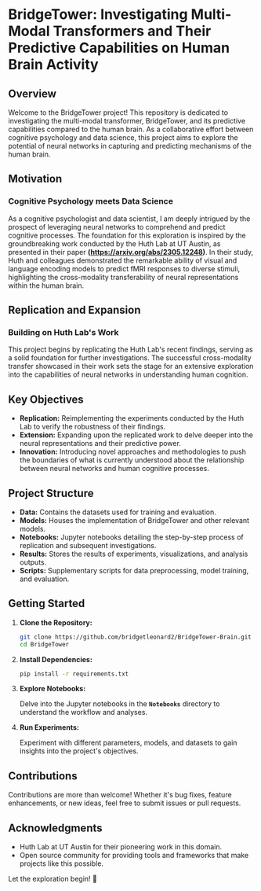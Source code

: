 # BridgeTower: Investigating Multi-Modal Transformers and Their Predictive Capabilities on Human Brain Activity

## Overview

Welcome to the BridgeTower project! This repository is dedicated to investigating the multi-modal transformer, BridgeTower, and its predictive capabilities compared to the human brain. As a collaborative effort between cognitive psychology and data science, this project aims to explore the potential of neural networks in capturing and predicting mechanisms of the human brain.

## Motivation

### Cognitive Psychology meets Data Science

As a cognitive psychologist and data scientist, I am deeply intrigued by the prospect of leveraging neural networks to comprehend and predict cognitive processes. The foundation for this exploration is inspired by the groundbreaking work conducted by the Huth Lab at UT Austin, as presented in their paper **(https://arxiv.org/abs/2305.12248)**. In their study, Huth and colleagues demonstrated the remarkable ability of visual and language encoding models to predict fMRI responses to diverse stimuli, highlighting the cross-modality transferability of neural representations within the human brain.

## Replication and Expansion

### Building on Huth Lab's Work

This project begins by replicating the Huth Lab's recent findings, serving as a solid foundation for further investigations. The successful cross-modality transfer showcased in their work sets the stage for an extensive exploration into the capabilities of neural networks in understanding human cognition.

## Key Objectives

- **Replication:** Reimplementing the experiments conducted by the Huth Lab to verify the robustness of their findings.
- **Extension:** Expanding upon the replicated work to delve deeper into the neural representations and their predictive power.
- **Innovation:** Introducing novel approaches and methodologies to push the boundaries of what is currently understood about the relationship between neural networks and human cognitive processes.

## Project Structure

- **Data:** Contains the datasets used for training and evaluation.
- **Models:** Houses the implementation of BridgeTower and other relevant models.
- **Notebooks:** Jupyter notebooks detailing the step-by-step process of replication and subsequent investigations.
- **Results:** Stores the results of experiments, visualizations, and analysis outputs.
- **Scripts:** Supplementary scripts for data preprocessing, model training, and evaluation.

## Getting Started

1. **Clone the Repository:**
   ```bash
   git clone https://github.com/bridgetleonard2/BridgeTower-Brain.git
   cd BridgeTower

2. **Install Dependencies:**
   ```bash
   pip install -r requirements.txt
   
3. **Explore Notebooks:**

    Delve into the Jupyter notebooks in the **`Notebooks`** directory to understand the workflow and analyses.
   
4. **Run Experiments:**
   
     Experiment with different parameters, models, and datasets to gain insights into the project's objectives.

## Contributions

Contributions are more than welcome! Whether it's bug fixes, feature enhancements, or new ideas, feel free to submit issues or pull requests.

## Acknowledgments
- Huth Lab at UT Austin for their pioneering work in this domain.
- Open source community for providing tools and frameworks that make projects like this possible.
  
Let the exploration begin! 🚀
